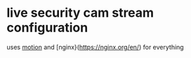 # live security cam stream configuration

uses [motion](https://motion-project.github.io/) and [nginx}(https://nginx.org/en/) for everything
